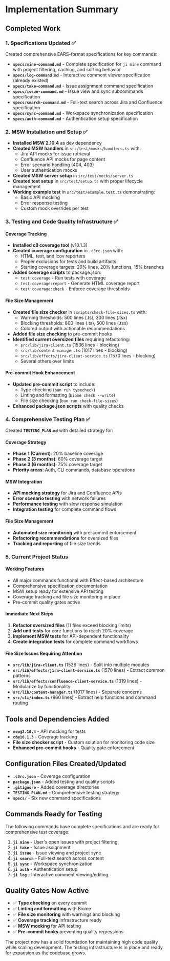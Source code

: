 # Implementation Summary

## Completed Work

### 1. Specifications Updated ✅

Created comprehensive EARS-format specifications for key commands:

- **`specs/mine-command.md`** - Complete specification for `ji mine` command with project filtering, caching, and sorting behavior
- **`specs/log-command.md`** - Interactive comment viewer specification (already existed)
- **`specs/take-command.md`** - Issue assignment command specification  
- **`specs/issue-command.md`** - Issue view and sync subcommands specification
- **`specs/search-command.md`** - Full-text search across Jira and Confluence specification
- **`specs/sync-command.md`** - Workspace synchronization specification
- **`specs/auth-command.md`** - Authentication setup specification

### 2. MSW Installation and Setup ✅

- **Installed MSW 2.10.4** as dev dependency
- **Created MSW handlers** in `src/test/mocks/handlers.ts` with:
  - Jira API mocks for issue retrieval
  - Confluence API mocks for page content
  - Error scenario handling (404, 403)
  - User authentication mocks
- **Created MSW server setup** in `src/test/mocks/server.ts`
- **Created test setup** in `src/test/setup.ts` with proper lifecycle management
- **Working example test** in `src/test/example.test.ts` demonstrating:
  - Basic API mocking
  - Error response testing
  - Custom mock overrides per test

### 3. Testing and Code Quality Infrastructure ✅

#### Coverage Tracking
- **Installed c8 coverage tool** (v10.1.3)
- **Created coverage configuration** in `.c8rc.json` with:
  - HTML, text, and lcov reporters
  - Proper exclusions for tests and build artifacts
  - Starting coverage targets: 20% lines, 20% functions, 15% branches
- **Added coverage scripts** to package.json:
  - `test:coverage` - Run tests with coverage
  - `test:coverage:report` - Generate HTML coverage report
  - `test:coverage:check` - Enforce coverage thresholds

#### File Size Management
- **Created file size checker** in `scripts/check-file-sizes.ts` with:
  - Warning thresholds: 500 lines (.ts), 300 lines (.tsx)
  - Blocking thresholds: 800 lines (.ts), 500 lines (.tsx)
  - Colored output with actionable recommendations
- **Added file size checking** to pre-commit hooks
- **Identified current oversized files** requiring refactoring:
  - `src/lib/jira-client.ts` (1536 lines - blocking)
  - `src/lib/content-manager.ts` (1017 lines - blocking)
  - `src/lib/effects/jira-client-service.ts` (1570 lines - blocking)
  - Several others over limits

#### Pre-commit Hook Enhancement
- **Updated pre-commit script** to include:
  - Type checking (`bun run typecheck`)
  - Linting and formatting (`biome check --write`)
  - File size checking (`bun run check-file-sizes`)
- **Enhanced package.json scripts** with quality checks

### 4. Comprehensive Testing Plan ✅

Created **`TESTING_PLAN.md`** with detailed strategy for:

#### Coverage Strategy
- **Phase 1 (Current)**: 20% baseline coverage
- **Phase 2 (3 months)**: 60% coverage target
- **Phase 3 (6 months)**: 75% coverage target
- **Priority areas**: Auth, CLI commands, database operations

#### MSW Integration
- **API mocking strategy** for Jira and Confluence APIs
- **Error scenario testing** with network failures
- **Performance testing** with slow response simulation
- **Integration testing** for complete command flows

#### File Size Management
- **Automated size monitoring** with pre-commit enforcement
- **Refactoring recommendations** for oversized files
- **Tracking and reporting** of file size trends

### 5. Current Project Status

#### Working Features
- All major commands functional with Effect-based architecture
- Comprehensive specification documentation
- MSW setup ready for extensive API testing
- Coverage tracking and file size monitoring in place
- Pre-commit quality gates active

#### Immediate Next Steps
1. **Refactor oversized files** (11 files exceed blocking limits)
2. **Add unit tests** for core functions to reach 20% coverage
3. **Implement MSW tests** for API-dependent functionality
4. **Create integration tests** for complete command workflows

#### File Size Issues Requiring Attention
- **`src/lib/jira-client.ts`** (1536 lines) - Split into multiple modules
- **`src/lib/effects/jira-client-service.ts`** (1570 lines) - Extract common patterns
- **`src/lib/effects/confluence-client-service.ts`** (1319 lines) - Modularize by functionality
- **`src/lib/content-manager.ts`** (1017 lines) - Separate concerns
- **`src/cli/index.ts`** (860 lines) - Extract help functions and command routing

## Tools and Dependencies Added

- **`msw@2.10.4`** - API mocking for tests
- **`c8@10.1.3`** - Coverage tracking
- **File size checker script** - Custom solution for monitoring code size
- **Enhanced pre-commit hooks** - Quality gate enforcement

## Configuration Files Created/Updated

- **`.c8rc.json`** - Coverage configuration
- **`package.json`** - Added testing and quality scripts
- **`.gitignore`** - Added coverage directories
- **`TESTING_PLAN.md`** - Comprehensive testing strategy
- **`specs/`** - Six new command specifications

## Commands Ready for Testing

The following commands have complete specifications and are ready for comprehensive test coverage:

1. **`ji mine`** - User's open issues with project filtering
2. **`ji take`** - Issue assignment 
3. **`ji issue`** - Issue viewing and project sync
4. **`ji search`** - Full-text search across content
5. **`ji sync`** - Workspace synchronization
6. **`ji auth`** - Authentication setup
7. **`ji log`** - Interactive comment viewing/editing

## Quality Gates Now Active

- ✅ **Type checking** on every commit
- ✅ **Linting and formatting** with Biome
- ✅ **File size monitoring** with warnings and blocking
- ✅ **Coverage tracking** infrastructure ready
- ✅ **MSW mocking** for API testing
- ✅ **Pre-commit hooks** preventing quality regressions

The project now has a solid foundation for maintaining high code quality while scaling development. The testing infrastructure is in place and ready for expansion as the codebase grows.